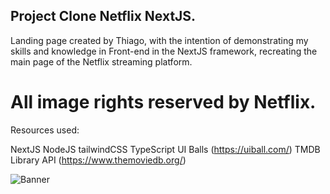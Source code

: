 ## Project Clone Netflix NextJS.

Landing page created by Thiago, with the intention of demonstrating my skills and knowledge in Front-end in the NextJS framework, recreating the main page of the Netflix streaming platform.

# All image rights reserved by Netflix.

Resources used:

NextJS
NodeJS
tailwindCSS
TypeScript
UI Balls (https://uiball.com/)
TMDB Library API (https://www.themoviedb.org/)

![Banner](public/Images/bannerclonenetflix.png)